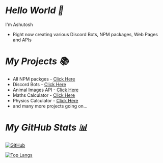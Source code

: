 # _Hello World 👋_

I'm Ashutosh

- Right now creating various Discord Bots, NPM packages, Web Pages and APIs

# _My Projects 📚_

- All NPM packges - [Click Here](https://npmjs.com/~devashu_)
- Discord Bots - [Click Here](https://top.gg/user/1148746244592173056)
- Animal Images API - [Click Here](https://github.com/iamashuu397/Animal-Images-API)
- Maths Calculator - [Click Here](https://mathrockz.netlify.app)
- Physics Calculator - [Click Here](https://physicsrockz.netlify.app)
- and many more projects going on...

# _My GitHub Stats 📊_

[![GitHub](https://github-readme-stats.vercel.app/api?username=iamashuu397&theme=tokyonight)](https://github.com/iamashuu397)

[![Top Langs](https://github-readme-stats.vercel.app/api/top-langs/?username=iamashuu397&theme=tokyonight&layout=compact)](https://github.com/iamashuu397)
